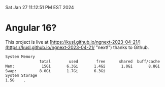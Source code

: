 Sat Jan 27 11:12:51 PM EST 2024

# Angular 16?


This project is live at [https://kusl.github.io/ngnext-2023-04-21/](https://kusl.github.io/ngnext-2023-04-21/ "next!") thanks to Github.

```bash
System Memory
               total        used        free      shared  buff/cache   available
Mem:            15Gi       6.3Gi       1.4Gi       1.0Gi       8.8Gi       8.9Gi
Swap:          8.0Gi       1.7Gi       6.3Gi
System Storage
1.5G	.
```
